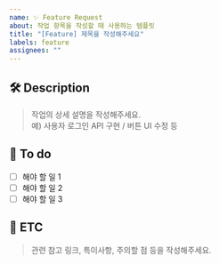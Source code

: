 ```yaml
---
name: ✨ Feature Request
about: 작업 항목을 작성할 때 사용하는 템플릿
title: "[Feature] 제목을 작성해주세요"
labels: feature
assignees: ""
---
```


## 🛠️ Description

> 작업의 상세 설명을 작성해주세요.  
> 예) 사용자 로그인 API 구현 / 버튼 UI 수정 등

## 📝 To do

- [ ] 해야 할 일 1
- [ ] 해야 할 일 2
- [ ] 해야 할 일 3

## 📌 ETC

> 관련 참고 링크, 특이사항, 주의할 점 등을 작성해주세요.
